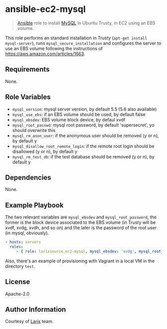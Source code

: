 ansible-ec2-mysql
=========

> [Ansible](http://www.ansible.com) role to install [MySQL](http://www.mysql.com) in Ubuntu Trusty, in EC2 using an EBS volume.

This role performs an standard installation in Trusty (`apt-get install mysql-server`), runs `mysql_secure_installation` and configures the server to use an EBS volume following the instructions of https://aws.amazon.com/articles/1663.

Requirements
------------

None.

Role Variables
--------------

- `mysql_version`: mysql server version, by default 5.5 (5.6 also available)
- `mysql_use_ebs`: if an EBS volume should be used, by default false
- `mysql_ebsdev`: EBS volume block device, by defaul xvdf
- `mysql_root_passwd`: mysql root password, by default 'supersecret', yo should overwrite this
- `mysql_rm_anon_user`: if the anonymous user should be removed (y or n), by default y
- `mysql_disallow_root_remote_login`: if the remote root login should be disallowed (y or n), by default y
- `mysql_rm_test_db`: if the test database should be removed (y or n), by default y

Dependencies
------------

None.

Example Playbook
----------------

The two relevant variables are `mysql_ebsdev` and `mysql_root_password`, the former is the block device associated to the EBS volume (in Trusty will be xvdf, xvdg, xvdh, and so on) and the later is the password of the root user (in mysql, obviously).

```yml
- hosts: servers
  roles:
     - { role: larixsource.ec2-mysql, mysql_ebsdev: 'xvdg', mysql_root_password: 'supersecret' }
```

Also, there's an example of provisioning with Vagrant in a local VM in the directory `test`.

License
-------

Apache-2.0

Author Information
------------------

Courtesy of [Larix](http://www.larix.cl) team.
